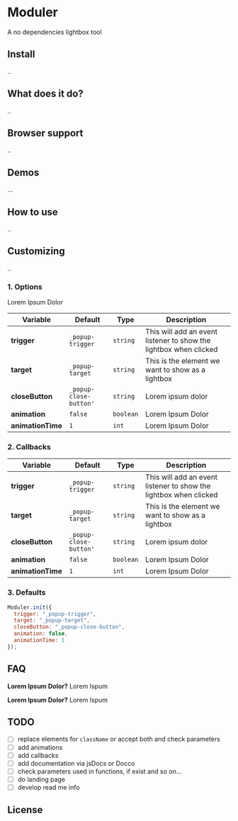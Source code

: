 # Moduler

A no dependencies lightbox tool

## Install

..

## What does it do?

..

## Browser support

..

## Demos

...

## How to use 

..

## Customizing

..

### 1. Options

Lorem Ipsum Dolor

| Variable  | Default | Type | Description
| ------------- | ------------- | ----------- | -----------|
| **trigger** | `_popup-trigger` | `string` | This will add an event listener to show the lightbox when clicked
| **target**  | `_popup-target`  | `string` | This is the element we want to show as a lightbox |
| **closeButton** | `_popup-close-button'` | `string` | Lorem ipsum dolor |
| **animation** | `false` | `boolean` | Lorem Ipsum Dolor |
| **animationTime** | `1` | `int` | Lorem Ipsum Dolor |

### 2. Callbacks

| Variable  | Default | Type | Description
| ------------- | ------------- | ----------- | -----------|
| **trigger** | `_popup-trigger` | `string` | This will add an event listener to show the lightbox when clicked
| **target**  | `_popup-target`  | `string` | This is the element we want to show as a lightbox |
| **closeButton** | `_popup-close-button'` | `string` | Lorem ipsum dolor |
| **animation** | `false` | `boolean` | Lorem Ipsum Dolor |
| **animationTime** | `1` | `int` | Lorem Ipsum Dolor |

### 3. Defaults

```javascript
Moduler.init({
  trigger: "_popup-trigger",
  target: "_popup-target",
  closeButton: "_popup-close-button",
  animation: false,
  animationTime: 1
});
```

## FAQ

**Lorem Ipsum Dolor?**
  Lorem Ispum

**Lorem Ipsum Dolor?**
  Lorem Ispum

## TODO

- [ ] replace elements for `className` or accept both and check parameters
- [ ] add animations
- [ ] add callbacks
- [ ] add documentation via jsDocs or Docco
- [ ] check parameters used in functions, if exist and so on...
- [ ] do landing page
- [ ] develop read me info

## License

